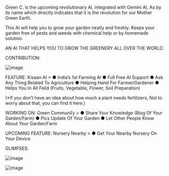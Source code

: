 Green C. is the upcoming revolutionary AI, integrated with Gemini AI, As by its name which directly indicates that it is the revolution for our Mother Green Earth.

This AI will help you to grow your garden neatly and freshly. Keeps your garden free of pests and weeds with chemical help or by homemade solution.

AN AI THAT HELPS YOU TO GROW THE GREENERY ALL OVER THE WORLD.

CONTRIBUTION:


![image](https://github.com/user-attachments/assets/6db95c24-f02c-4628-b875-99f3d370c8e4)


 
FEATURE:
Kisaan AI >
●	India’s 1st Farming AI
●	Full Free AI Support
●	Ask Any Thing Related To Agriculture
●	Helping Hand For Farmer/Gardener
●	Helps You In All Feild (Fruits, Vegetable, Flower, Soil Preparation)

(*If you don’t have an idea about how much a plant needs fertilizers, Not to worry about that, you can find it here.)



WORKING ON:
Green Communiľy >
●	Share Your Knowledge (Blog Of Your Garden/Farm)
●	Pics Update Of Your Garden
●	Let Other People Know About Your Garden/Farm

UPCOMING FEATURE:
Nursery Nearby >
●	Get Your Nearby Nursery On Your Device

GLIMPSES:

![image](https://github.com/user-attachments/assets/4e8a1a93-86c1-434d-b7ab-a7fa731da932)

![image](https://github.com/user-attachments/assets/3644f2db-bb32-4e34-a310-cefed68c841a)
 	 
